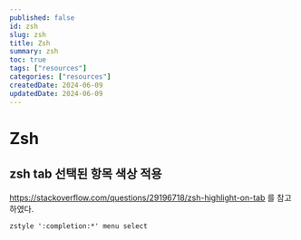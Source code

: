 ```yaml
---
published: false
id: zsh
slug: zsh
title: Zsh
summary: zsh
toc: true
tags: ["resources"]
categories: ["resources"]
createdDate: 2024-06-09
updatedDate: 2024-06-09
---
```


# Zsh

## zsh tab 선택된 항목 색상 적용
https://stackoverflow.com/questions/29196718/zsh-highlight-on-tab 를 참고하였다.
```
zstyle ':completion:*' menu select
```

